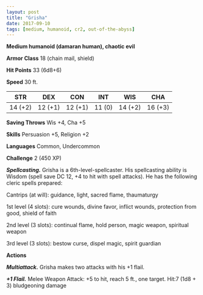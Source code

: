 ```yaml
---
layout: post
title: "Grisha"
date: 2017-09-10
tags: [medium, humanoid, cr2, out-of-the-abyss]
---
```


**Medium humanoid (damaran human), chaotic evil**

**Armor Class** 18 (chain mail, shield)

**Hit Points** 33 (6d8+6)

**Speed** 30 ft.

|   STR   |   DEX   |   CON   |   INT   |   WIS   |   CHA   |
|:-----:|:-----:|:-----:|:-----:|:-----:|:-----:|
| 14 (+2) | 12 (+1) | 12 (+1) | 11 (0) | 14 (+2) | 16 (+3) |

**Saving Throws** Wis +4, Cha +5

**Skills** Persuasion +5, Religion +2

**Languages** Common, Undercommon

**Challenge** 2 (450 XP)

***Spellcasting.*** Grisha is a 6th-level-spellcaster. His spellcasting ability is Wisdom (spell save DC 12, +4 to hit with spell attacks). He has the following cleric spells prepared:

Cantrips (at will): guidance, light, sacred flame, thaumaturgy

1st level (4 slots): cure wounds, divine favor, inflict wounds, protection from good, shield of faith

2nd level (3 slots): continual flame, hold person, magic weapon, spiritual weapon

3rd level (3 slots): bestow curse, dispel magic, spirit guardian

**Actions**

***Multiattack.*** Grisha makes two attacks with his +1 flail.

***+1 Flail.*** Melee Weapon Attack: +5 to hit, reach 5 ft., one target. Hit:7 (1d8 + 3) bludgeoning damage

